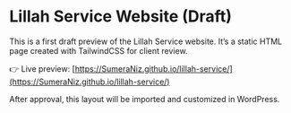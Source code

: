 # Lillah Service Website (Draft)

This is a first draft preview of the Lillah Service website.
It’s a static HTML page created with TailwindCSS for client review.

👉 Live preview: [https://SumeraNiz.github.io/lillah-service/](https://SumeraNiz.github.io/lillah-service/)

After approval, this layout will be imported and customized in WordPress.
